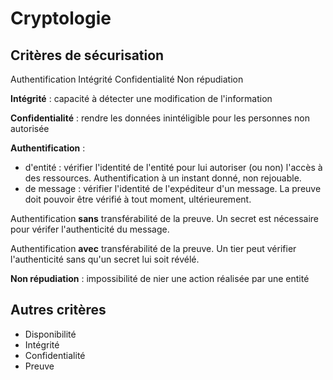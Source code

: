 # Cryptologie

## Critères de sécurisation

Authentification
Intégrité
Confidentialité
Non répudiation

**Intégrité** : capacité à détecter une modification de l'information

**Confidentialité** : rendre les données inintéligible pour les personnes non 
autorisée

**Authentification** : 

* d'entité : vérifier l'identité de l'entité pour lui 
autoriser (ou non) l'accès à des ressources. Authentification à un instant 
donné, non rejouable.
* de message : vérifier l'identité de l'expéditeur d'un message. La preuve doit 
pouvoir être vérifié à tout moment, ultérieurement.

Authentification **sans** transférabilité de la preuve. Un secret est nécessaire 
pour vérifer l'authenticité du message.

Authentification **avec** transférabilité de la preuve. Un tier peut vérifier 
l'authenticité sans qu'un secret lui soit révélé.

**Non répudiation** : impossibilité de nier une action réalisée par une entité

## Autres critères

* Disponibilité
* Intégrité
* Confidentialité
* Preuve

